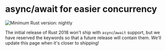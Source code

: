 # async/await for easier concurrency

![Minimum Rust version: nightly](https://img.shields.io/badge/Minimum%20Rust%20Version-nightly-red.svg)

The initial release of Rust 2018 won't ship with `async`/`await` support, but
we have reserved the keywords so that a future release will contain them.
We'll update this page when it's closer to shipping!